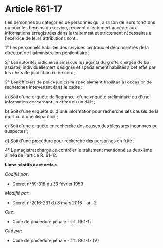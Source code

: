 # Article R61-17

Les personnes ou catégories de personnes qui, à raison de leurs fonctions ou pour les besoins du service, peuvent directement
accéder aux informations enregistrées dans le traitement et strictement nécessaires à l'exercice de leurs attributions
sont : 

1° Les personnels habilités des services centraux et déconcentrés de la direction de l'administration pénitentiaire ; 

2° Les autorités judiciaires ainsi que les agents du greffe chargés de les assister, individuellement désignés et
spécialement habilités à cet effet par les chefs de juridiction ou de cour ; 

3° Les officiers de police judiciaire spécialement habilités à l'occasion de recherches intervenant dans le cadre : 

a) Soit d'une enquête de flagrance, d'une enquête préliminaire ou d'une information concernant un crime ou un délit ; 

b) Soit d'une enquête ou d'une information pour recherche des causes de la mort ou d'une disparition ; 

c) Soit d'une enquête en recherche des causes des blessures inconnues ou suspectes ; 

d) Soit d'une procédure pour recherche des personnes en fuite ; 

4° Le magistrat chargé de contrôler le traitement mentionné au deuxième alinéa de l'article R. 61-12.

**Liens relatifs à cet article**

_Codifié par_:

  - Décret n°59-318 du 23 février 1959

_Modifié par_:

  - Décret n°2016-261 du 3 mars 2016 - art. 2

_Cite_:

  - Code de procédure pénale - art. R61-12

_Cité par_:

  - Code de procédure pénale - art. R61-13 (V)
